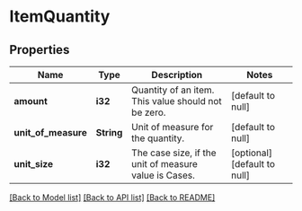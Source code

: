 # ItemQuantity

## Properties
Name | Type | Description | Notes
------------ | ------------- | ------------- | -------------
**amount** | **i32** | Quantity of an item. This value should not be zero. | [default to null]
**unit_of_measure** | **String** | Unit of measure for the quantity. | [default to null]
**unit_size** | **i32** | The case size, if the unit of measure value is Cases. | [optional] [default to null]

[[Back to Model list]](../README.md#documentation-for-models) [[Back to API list]](../README.md#documentation-for-api-endpoints) [[Back to README]](../README.md)


